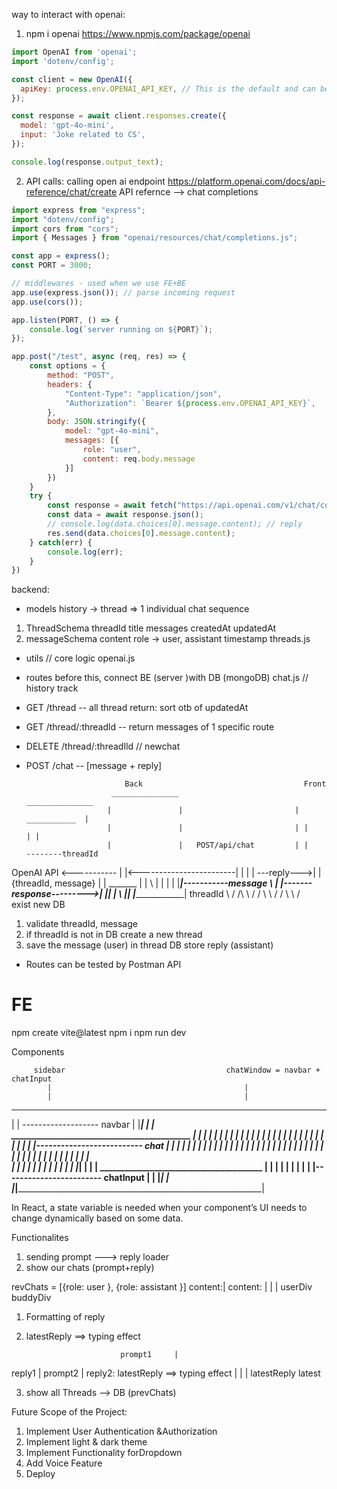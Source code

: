 way to interact with openai:
1. npm i openai
https://www.npmjs.com/package/openai
```js
import OpenAI from 'openai';
import 'dotenv/config';

const client = new OpenAI({
  apiKey: process.env.OPENAI_API_KEY, // This is the default and can be omitted
});

const response = await client.responses.create({
  model: 'gpt-4o-mini',
  input: 'Joke related to CS',
});

console.log(response.output_text);
```
2. API calls: calling open ai endpoint
https://platform.openai.com/docs/api-reference/chat/create
API refernce --> chat completions
```js
import express from "express";
import "dotenv/config";
import cors from "cors";
import { Messages } from "openai/resources/chat/completions.js";

const app = express();
const PORT = 3000;

// middlewares - used when we use FE+BE
app.use(express.json()); // parse incoming request
app.use(cors());

app.listen(PORT, () => {
    console.log(`server running on ${PORT}`);
});

app.post("/test", async (req, res) => {
    const options = {
        method: "POST",
        headers: {
            "Content-Type": "application/json",
            "Authorization": `Bearer ${process.env.OPENAI_API_KEY}`,
        },
        body: JSON.stringify({
            model: "gpt-4o-mini",
            messages: [{
                role: "user",
                content: req.body.message
            }]
        })
    }
    try {
        const response = await fetch("https://api.openai.com/v1/chat/completions", options);
        const data = await response.json();
        // console.log(data.choices[0].message.content); // reply
        res.send(data.choices[0].message.content);
    } catch(err) {
        console.log(err);
    }
})
```
backend:
* models
history -> thread => 1 individual chat sequence

1. ThreadSchema 
            threadId
            title
            messages
            createdAt
            updatedAt
2. messageSchema
            content
            role -> user, assistant
            timestamp
threads.js

* utils
// core logic
openai.js

* routes
before this, connect BE (server )with DB (mongoDB)
chat.js
// history track
* GET /thread -- all thread return: sort otb of updatedAt
* GET /thread/:threadld -- return messages of 1 specific route
* DELETE /thread/:threadIld
// newchat
* POST /chat -- [message + reply]

                            Back                                    Front
                         _______________                           _______________
                        |               |                         |  ___________  |
                        |               |                         | |           | |
                        |               |   POST/api/chat         | |        --------threadId
OpenAI API <----------- |               |<------------------------| |           | |
            ---reply--->|               |   {threadId, message}   | |  _______  | |
               \        |               |                         | | |_______|-----------message
                \       |               |-------response--------->| |___________| |
                 \      |_______________|                         |_______________|
    threadId      \       /
        /\         \     /
       /  \         \   /
      /    \         \ /      
    exist  new        DB

1. validate threadId, message
2. if threadId is not in DB
        create a new thread
3. save the message (user) in thread
DB store reply (assistant)

* Routes can be tested by Postman API

# FE
npm create vite@latest
npm i
npm run dev

Components

         sidebar                                    chatWindow = navbar + chatInput
            |                                           |
            |                                           |
 ___________________________________________________________________________________________
|                     |                                                                    ------------------- navbar
|                     |_____________________________________________________________________|
|                     |            ___________________________________________              |
|                     |           |                                           |             |
|                     |           |                                           |             |
|                     |           |                                           |             |
|                     |           |                                           |             |
|                     |           |                                           |             |
|                     |           |                                           |-------------------------- chat
|                     |           |                                           |             |
|                     |           |                                           |             |
|                     |           |                                           |             |
|                     |           |                                           |             |
|                     |           |                                           |             |
|                     |           |                                           |             |
|                     |           |                                           |             |
|                     |           |                                           |             |
|                     |           |                                           |             |  
|                     |           |                                           |             |
|                     |           |                                           |             |
|                     |           |___________________________________________|             |
|                     |              _______________________________________                |
|                     |             |                                       |               |
|                     |             |                                       |------------------------ chatInput
|                     |             |_______________________________________|               |
|_____________________|_____________________________________________________________________|

In React, a state variable is needed when your component’s UI needs to change dynamically based on some data.

Functionalites
1. sending prompt ---> reply
    loader
2. show our chats (prompt+reply)

revChats = [{role: user     }, {role: assistant     }]
             content:|          content:   |
                     |                     |
                  userDiv               buddyDiv


1. Formatting of reply
2. latestReply ==> typing effect

                            prompt1     |
reply1                                  |
                            prompt2     |
reply2: latestReply ==> typing effect   |
   |                                    |
latestReply                            latest

3. show all Threads --> DB (prevChats)

Future Scope of the Project:
1. Implement User Authentication &Authorization
2. Implement light & dark theme
3. Implement Functionality forDropdown 
4. Add Voice Feature
5. Deploy